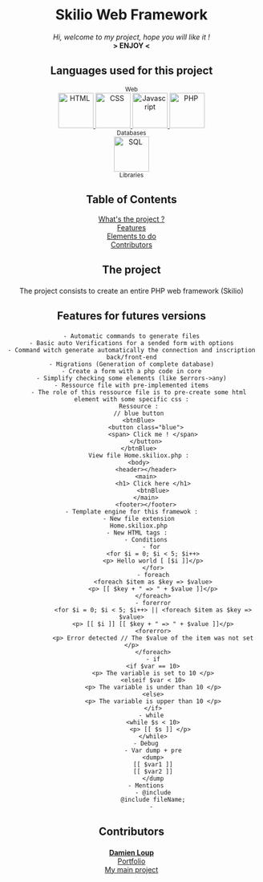 <div align="center">
    <h1>Skilio Web Framework</h1>
    <i>Hi, welcome to my project, hope you will like it !</i> <br />
    <b> > ENJOY < </b>
</div>
<div align="center">
     <h2>Languages used for this project</h2>
     <sub> Web </sub>
     <br />
     <a href="https://fr.wikipedia.org/wiki/Hypertext_Markup_Language">
        <img height="70" alt="HTML" src="https://th.bing.com/th/id/R.36269ef32e1901bd994603c2cb801be1?rik=AHcjqaBm9jncxA&pid=ImgRaw&r=0" />
     </a>
     <a href="https://en.wikipedia.org/wiki/CSS">
        <img height="70" alt="CSS" src="https://www.kindpng.com/picc/m/464-4640184_css3-png-download-css-icon-transparent-png.png" />
     </a>
     <a href="https://www.javascript.com/">
        <img height="70" alt="Javascript" src="https://p7.hiclipart.com/preview/793/545/309/javascript-programmer-node-js-web-application-vector-markup-language.jpg" />
     </a>
     <a href="https://www.php.net/">
        <img height="70" alt="PHP" src="https://th.bing.com/th/id/OIP.bWdhB1dI1fYIYszoMnb_7AAAAA?pid=ImgDet&rs=1" />
     </a>
     <br />
     <sub> Databases </sub>
     <br />
     <a href="https://en.wikipedia.org/wiki/SQL">
        <img height="70" alt="SQL" src="https://img.favpng.com/16/0/21/sql-server-logo-png-favpng-pXyDxFrAFhWQUeLq6SrgeND1g.jpg" />
     </a>
    <br />
    <sub> Libraries </sub>
    <br />
</div>
<div align="center">
    <h2 align="center">Table of Contents</h2>
  
   [What's the project ?](#the-project)   <br>
   [Features](#features)                   <br>
   [Elements to do](#elements-to-do)       <br>
   [Contributors](#contributors)
</div>

<div align="center">
    
   ## <p align="center">The project</p>
   The project consists to create an entire PHP web framework (Skilio)
   
   ## <p>Features for futures versions</p>
    - Automatic commands to generate files
    - Basic auto Verifications for a sended form with options
    - Command witch generate automatically the connection and inscription back/front-end
    - Migrations (Generation of complete database)
    - Create a form with a php code in core
    - Simplify checking some elements (like $errors->any)
    - Ressource file with pre-implemented items
        - The role of this ressource file is to pre-create some html element with some specific css :
        Ressource :
        // blue button
        <btnBlue>
            <button class="blue">
                <span> Click me ! </span>
            </button>
        </btnBlue>
        View file Home.skiliox.php :
        <body>
            <header></header>
            <main>
                <h1> Click here </h1>
                <btnBlue>
            </main>
            <footer></footer>
    - Template engine for this framewok :
        - New file extension
        Home.skiliox.php
        - New HTML tags : 
            - Conditions
                - for 
                <for $i = 0; $i < 5; $i++>
                <p> Hello world [ [$i ]]</p>
                </for>
                - foreach
                <foreach $item as $key => $value>
                <p> [[ $key + " => " + $value ]]</p>
                </foreach>
                - forerror
                <for $i = 0; $i < 5; $i++> || <foreach $item as $key => $value>
                <p> [[ $i ]] [[ $key + " => " + $value ]]</p>
                <forerror>
                <p> Error detected // The $value of the item was not set </p>
                </foreach>
                - if
                <if $var == 10>
                <p> The variable is set to 10 </p>
                <elseif $var < 10>
                <p> The variable is under than 10 </p>
                <else>
                <p> The variable is upper than 10 </p>
                </if>
                - while 
                <while $s < 10>
                    <p> [[ $s ]] </p>
                </while>
            - Debug
                - Var dump + pre
                <dump>
                [[ $var1 ]]
                [[ $var2 ]]
                </dump
            - Mentions
                - @include
                @include fileName;
                - 
            
   ## <p align="center">Contributors</p>
   <b>
       <a href="https://github.com/dam277">Damien Loup</a>
   </b>                     
   <br>
   <a href="https://dam277.github.io/P_Portfolio/">Portfolio</a>       <br>
   <a href="https://skiliox.com">My main project</a>
   </p>
</div>
